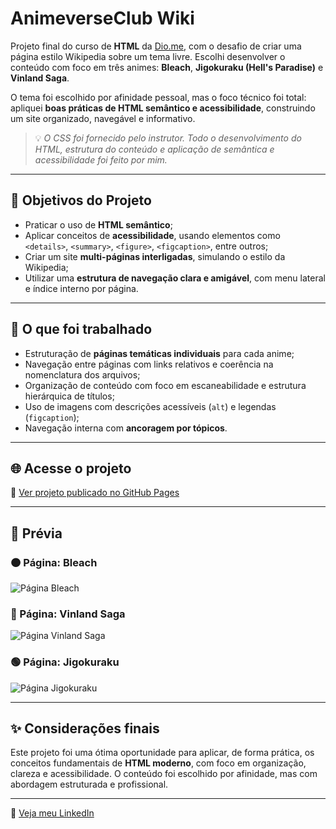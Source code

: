 # AnimeverseClub Wiki

Projeto final do curso de **HTML** da [Dio.me](https://www.dio.me/), com o desafio de criar uma página estilo Wikipedia sobre um tema livre. Escolhi desenvolver o conteúdo com foco em três animes: **Bleach**, **Jigokuraku (Hell's Paradise)** e **Vinland Saga**.

O tema foi escolhido por afinidade pessoal, mas o foco técnico foi total: apliquei **boas práticas de HTML semântico e acessibilidade**, construindo um site organizado, navegável e informativo.

> 💡 *O CSS foi fornecido pelo instrutor. Todo o desenvolvimento do HTML, estrutura do conteúdo e aplicação de semântica e acessibilidade foi feito por mim.*

---

## 📌 Objetivos do Projeto

- Praticar o uso de **HTML semântico**;
- Aplicar conceitos de **acessibilidade**, usando elementos como `<details>`, `<summary>`, `<figure>`, `<figcaption>`, entre outros;
- Criar um site **multi-páginas interligadas**, simulando o estilo da Wikipedia;
- Utilizar uma **estrutura de navegação clara e amigável**, com menu lateral e índice interno por página.

---

## 🧠 O que foi trabalhado

- Estruturação de **páginas temáticas individuais** para cada anime;
- Navegação entre páginas com links relativos e coerência na nomenclatura dos arquivos;
- Organização de conteúdo com foco em escaneabilidade e estrutura hierárquica de títulos;
- Uso de imagens com descrições acessíveis (`alt`) e legendas (`figcaption`);
- Navegação interna com **ancoragem por tópicos**.

---

## 🌐 Acesse o projeto

🔗 [Ver projeto publicado no GitHub Pages](https://luis-fellipe.github.io/enciclopedia-animes-html/)

---

## 📸 Prévia

### 🟠 Página: Bleach
![Página Bleach](img/index-preview.png)

### 🔵 Página: Vinland Saga
![Página Vinland Saga](img/vinland-preview.png)

### 🟢 Página: Jigokuraku
![Página Jigokuraku](img/jigokuraku-preview.png)

---

## ✨ Considerações finais

Este projeto foi uma ótima oportunidade para aplicar, de forma prática, os conceitos fundamentais de **HTML moderno**, com foco em organização, clareza e acessibilidade. O conteúdo foi escolhido por afinidade, mas com abordagem estruturada e profissional.

---

🔗 [Veja meu LinkedIn](https://www.linkedin.com/in/luis-fellipe-real)

